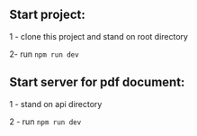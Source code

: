 ## Start project:

1 - clone this project and stand on root directory

2- run `npm run dev`

## Start server for pdf document:

1 - stand on api directory

2 - run `npm run dev`
